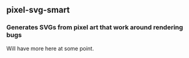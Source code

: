 ## pixel-svg-smart
### Generates SVGs from pixel art that work around rendering bugs

Will have more here at some point.